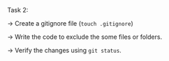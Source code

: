 Task 2:

-> Create a gitignore file (`touch .gitignore`)

-> Write the code to exclude the some files or folders.

-> Verify the changes using `git status`.
